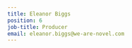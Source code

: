```yaml
---
title: Eleanor Biggs
position: 6
job-title: Producer
email: eleanor.biggs@we-are-novel.com
---
```


